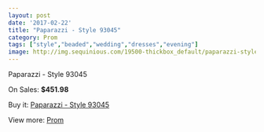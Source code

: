 ```yaml
---
layout: post
date: '2017-02-22'
title: "Paparazzi - Style 93045"
category: Prom
tags: ["style","beaded","wedding","dresses","evening"]
image: http://img.sequinious.com/19500-thickbox_default/paparazzi-style-93045.jpg
---
```

Paparazzi - Style 93045

On Sales: **$451.98**
<a href="https://www.sequinious.com/prom/8839-paparazzi-style-93045.html"><amp-img layout="responsive" width="600" height="600" src="//img.sequinious.com/19500-thickbox_default/paparazzi-style-93045.jpg" alt="Paparazzi - Style 93045 0" /></a>

Buy it: [Paparazzi - Style 93045](https://www.sequinious.com/prom/8839-paparazzi-style-93045.html "Paparazzi - Style 93045")

View more: [Prom](https://www.sequinious.com/7-prom "Prom")